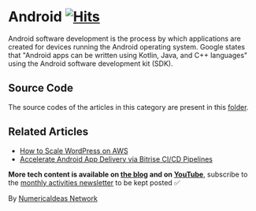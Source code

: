 # Android&nbsp;[![Hits](https://hits.seeyoufarm.com/api/count/incr/badge.svg?url=https%3A%2F%2Fgithub.com%2Fnumerica-ideas%2Fcommunity%2Ftree%2Fmaster%2Fandroid&count_bg=%2379C83D&title_bg=%23555555&icon=&icon_color=%23E7E7E7&title=hits&edge_flat=false)](https://blog.numericaideas.com/tag/android)

Android software development is the process by which applications are created for devices running the Android operating system. Google states that "Android apps can be written using Kotlin, Java, and C++ languages" using the Android software development kit (SDK).

## Source Code
The source codes of the articles in this category are present in this [folder](./).

## Related Articles
<!-- TAG-POSTS-LIST:START -->
- [How to Scale WordPress on AWS](https://blog.numericaideas.com/aws-scale-wordpress/)
- [Accelerate Android App Delivery via Bitrise CI/CD Pipelines](https://blog.numericaideas.com/accelerate-android-app-delivery-via-bitrise-ci-cd-pipelines/)
<!-- TAG-POSTS-LIST:END -->

**More tech content is available on [the blog](https://blog.numericaideas.com) and on [YouTube](https://www.youtube.com/@numericaideas/channels?sub_confirmation=1)**, subscribe to the [monthly activities newsletter](https://news.numericaideas.com) to be kept posted ✅

By [NumericaIdeas Network](https://numericaideas.com)
